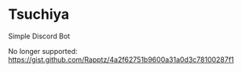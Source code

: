 # Tsuchiya
Simple Discord Bot

No longer supported:
https://gist.github.com/Rapptz/4a2f62751b9600a31a0d3c78100287f1
